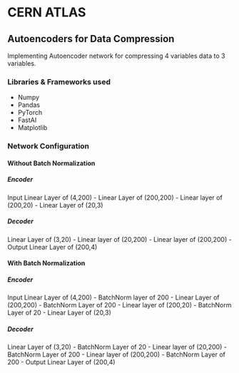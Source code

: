# CERN ATLAS  
## Autoencoders for Data Compression  
Implementing Autoencoder network for compressing 4 variables data to 3 variables.  
  
  
### Libraries & Frameworks used
* Numpy
* Pandas
* PyTorch
* FastAI
* Matplotlib

### Network Configuration  
#### Without Batch Normalization  
##### Encoder  
Input Linear Layer of (4,200) - Linear Layer of (200,200) - Linear layer of (200,20) - Linear Layer of (20,3)  
##### Decoder  
Linear Layer of (3,20) - Linear layer of (20,200) - Linear layer of (200,200) - Output Linear Layer of (200,4)  
  
#### With Batch Normalization
##### Encoder  
Input Linear Layer of (4,200) - BatchNorm layer of 200 - Linear Layer of (200,200) - BatchNorm Layer of 200 - Linear layer of (200,20) - BatchNorm Layer of 20 - Linear Layer of (20,3)  
##### Decoder  
Linear Layer of (3,20) - BatchNorm Layer of 20 - Linear layer of (20,200) - BatchNorm Layer of 200 - Linear layer of (200,200) - BatchNorm Layer of 200 - Output Linear Layer of (200,4)
